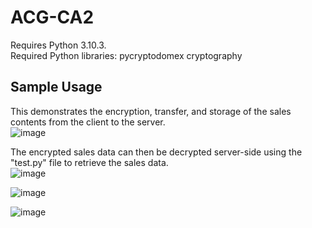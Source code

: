 # ACG-CA2

Requires Python 3.10.3.  
Required Python libraries: pycryptodomex cryptography  

## Sample Usage  
This demonstrates the encryption, transfer, and storage of the sales contents from the client to the server.  
![image](https://github.com/b00tl04d/ACG-CA2/assets/108401257/112f909b-4600-4c45-b698-3c09d758ed2a)  

The encrypted sales data can then be decrypted server-side using the "test.py" file to retrieve the sales data.  
![image](https://github.com/b00tl04d/ACG-CA2/assets/108401257/ac6a39d9-3641-4e8f-b955-7732cb4442f3)  

![image](https://github.com/b00tl04d/ACG-CA2/assets/108401257/d49f5cad-ad99-40ba-877e-0dc4c9cf4092)  

![image](https://github.com/b00tl04d/ACG-CA2/assets/108401257/82cb4543-9575-4283-83ce-c67a9989db38)
